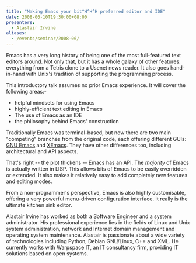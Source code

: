 ```yaml
---
title: "Making Emacs your bit^H^H^H preferred editor and IDE"
date: 2008-06-10T19:30:00+08:00
presenters:
  - Alastair Irvine
aliases:
  - /events/seminar/2008-06/
---
```


Emacs has a very long history of being one of the most full-featured
text editors around. Not only that, but it has a whole galaxy of other
features: everything from a Tetris clone to a Usenet news reader. It
also goes hand-in-hand with Unix's tradition of supporting the
programming process.

This introductory talk assumes no prior Emacs experience.<!--more-->
It will cover the following areas:-

-   helpful mindsets for using Emacs
-   highly-efficient text editing in Emacs
-   The use of Emacs as an IDE
-   the philosophy behind Emacs' construction

Traditionally Emacs was terminal-based, but now there are two main
"competing" branches from the original code, each offering different
GUIs: [GNU Emacs](https://www.gnu.org/software/emacs/) and
[XEmacs](https://www.xemacs.org/).  They have other differences too,
including architectural and API aspects.

That's right -- the plot thickens -- Emacs has an API. The
*majority* of Emacs is actually written in LISP. This allows bits of
Emacs to be easily overridden or extended. It also makes it relatively
easy to add completely new features and editing modes.

From a non-programmer's perspective, Emacs is also highly customisable,
offering a very powerful menu-driven configuration interface. It really
is the ultimate kitchen sink editor.

<!-- **Where:**
\'[Futuresphere](https://web.archive.org/web/20080906111032/http://www.futuresphere.com.au/)\',
Christ Church Grammar School, Queenslea Drive, Claremont -->

Alastair Irvine has worked as both a Software Engineer and a system
administrator. His professional experience lies in the fields of Linux
and Unix system administration, network and Internet domain management
and operating system maintenance. Alastair is passionate about a wide
variety of technologies including Python, Debian GNU/Linux, C++ and XML.
He currently works with Warpspace IT, an IT consultancy firm, providing
IT solutions based on open systems.
